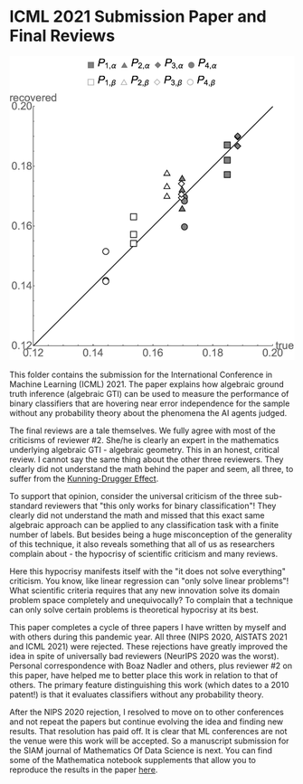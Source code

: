 # ICML 2021 Submission Paper and Final Reviews
![Results on the synthetic dataset twonorm](./icml2021-twonorm.png)

This folder contains the submission for the International Conference
in Machine Learning (ICML) 2021. The paper explains how algebraic
ground truth inference (algebraic GTI) can be used to measure the
performance of binary classifiers that are hovering near error independence
for the sample without any probability theory about the phenomena the
AI agents judged.

The final reviews are a tale themselves. We fully agree with most of the criticisms of reviewer \#2. She/he is clearly an expert in the mathematics
underlying algebraic GTI - algebraic geometry. This in an honest, critical
review. I cannot say the same thing about the other three reviewers. They
clearly did not understand the math behind the paper and seem, all three,
to suffer from the 
[Kunning-Drugger Effect](https://en.wikipedia.org/wiki/Dunning%E2%80%93Kruger_effect).

To support that opinion, consider the universal criticism of the three
sub-standard reviewers that "this only works for binary classification"!
They clearly did not understand the math and missed that this exact same
algebraic approach can be applied to any classification task with a finite
number of labels. But besides being a huge misconception of the generality
of this technique, it also reveals something that all of us as researchers
complain about - the hypocrisy of scientific criticism and many reviews.

Here this hypocrisy manifests itself with the "it does not solve everything"
criticism. You know, like linear regression can "only solve linear problems"!
What scientific criteria requires that any new innovation solve its domain
problem space completely and unequivocally? To complain that a technique can
only solve certain problems is theoretical hypocrisy at its best.

This paper completes a cycle of three papers I have written by myself and with
others during this pandemic year. All three (NIPS 2020, AISTATS 2021 and ICML 2021) were rejected. These rejections have greatly improved the idea in spite
of universally bad reviewers (NeurIPS 2020 was the worst). Personal correspondence
with Boaz Nadler and others, plus reviewer \#2 on this paper, have helped
me to better place this work in relation to that of others. The primary feature
distinguishing this work (which dates to a 2010 patent!) is that it evaluates
classifiers without any probability theory.

After the NIPS 2020 rejection, I resolved to move on to other conferences and
not repeat the papers but continue evolving the idea and finding new results.
That resolution has paid off. It is clear that ML conferences are not the venue
were this work will be accepted. So a manuscript submission for the SIAM journal of Mathematics Of Data Science is next. You can find some of the Mathematica notebook supplements that allow you to reproduce the results
in the paper [here](../SIMODS).